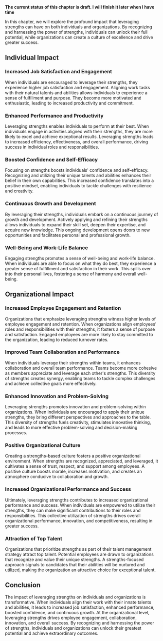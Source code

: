 **The current status of this chapter is draft. I will finish it later when I have time**

In this chapter, we will explore the profound impact that leveraging strengths can have on both individuals and organizations. By recognizing and harnessing the power of strengths, individuals can unlock their full potential, while organizations can create a culture of excellence and drive greater success.

Individual Impact
-----------------

### Increased Job Satisfaction and Engagement

When individuals are encouraged to leverage their strengths, they experience higher job satisfaction and engagement. Aligning work tasks with their natural talents and abilities allows individuals to experience a sense of fulfillment and purpose. They become more motivated and enthusiastic, leading to increased productivity and commitment.

### Enhanced Performance and Productivity

Leveraging strengths enables individuals to perform at their best. When individuals engage in activities aligned with their strengths, they are more likely to excel and achieve exceptional results. Leveraging strengths leads to increased efficiency, effectiveness, and overall performance, driving success in individual roles and responsibilities.

### Boosted Confidence and Self-Efficacy

Focusing on strengths boosts individuals' confidence and self-efficacy. Recognizing and utilizing their unique talents and abilities enhances their belief in their own capabilities. This increased confidence translates into a positive mindset, enabling individuals to tackle challenges with resilience and creativity.

### Continuous Growth and Development

By leveraging their strengths, individuals embark on a continuous journey of growth and development. Actively applying and refining their strengths allows individuals to expand their skill set, deepen their expertise, and acquire new knowledge. This ongoing development opens doors to new opportunities and facilitates personal and professional growth.

### Well-Being and Work-Life Balance

Engaging strengths promotes a sense of well-being and work-life balance. When individuals are able to focus on what they do best, they experience a greater sense of fulfillment and satisfaction in their work. This spills over into their personal lives, fostering a sense of harmony and overall well-being.

Organizational Impact
---------------------

### Increased Employee Engagement and Retention

Organizations that emphasize leveraging strengths witness higher levels of employee engagement and retention. When organizations align employees' roles and responsibilities with their strengths, it fosters a sense of purpose and satisfaction. Engaged employees are more likely to stay committed to the organization, leading to reduced turnover rates.

### Improved Team Collaboration and Performance

When individuals leverage their strengths within teams, it enhances collaboration and overall team performance. Teams become more cohesive as members appreciate and leverage each other's strengths. This diversity of strengths creates synergy, enabling teams to tackle complex challenges and achieve collective goals more effectively.

### Enhanced Innovation and Problem-Solving

Leveraging strengths promotes innovation and problem-solving within organizations. When individuals are encouraged to apply their unique strengths, they bring different perspectives and approaches to the table. This diversity of strengths fuels creativity, stimulates innovative thinking, and leads to more effective problem-solving and decision-making processes.

### Positive Organizational Culture

Creating a strengths-based culture fosters a positive organizational environment. When strengths are recognized, appreciated, and leveraged, it cultivates a sense of trust, respect, and support among employees. A positive culture boosts morale, increases motivation, and creates an atmosphere conducive to collaboration and growth.

### Increased Organizational Performance and Success

Ultimately, leveraging strengths contributes to increased organizational performance and success. When individuals are empowered to utilize their strengths, they can make significant contributions to their roles and responsibilities. This collective utilization of strengths drives overall organizational performance, innovation, and competitiveness, resulting in greater success.

### Attraction of Top Talent

Organizations that prioritize strengths as part of their talent management strategy attract top talent. Potential employees are drawn to organizations that recognize and value their unique strengths. A strengths-focused approach signals to candidates that their abilities will be nurtured and utilized, making the organization an attractive choice for exceptional talent.

Conclusion
----------

The impact of leveraging strengths on individuals and organizations is transformative. When individuals align their work with their innate talents and abilities, it leads to increased job satisfaction, enhanced performance, boosted confidence, and continuous growth. At the organizational level, leveraging strengths drives employee engagement, collaboration, innovation, and overall success. By recognizing and harnessing the power of strengths, individuals and organizations can unlock their greatest potential and achieve extraordinary outcomes.
